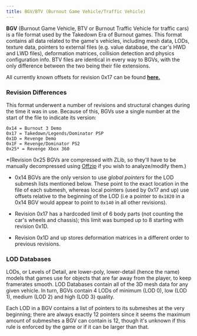 ```yaml
---
title: BGV/BTV (Burnout Game Vehicle/Traffic Vehicle)
---
```


**BGV** (Burnout Game Vehicle, BTV or Burnout Traffic Vehicle for traffic cars) is a file format used by the Takedown Era of Burnout games. This format contains all data related to the game's vehicles, including mesh data, LODs, texture data, pointers to external files (e.g. value database, the car's HWD and LWD files), deformation matrices, collision detection and physics configuration info. BTV files are identical in every way to BGVs, with the only difference between the two being their file extensions.

All currently known offsets for revision 0x17 can be found [**here.**](https://docs.google.com/spreadsheets/d/1t0ZpOjCC9_2RJfcgQ8NLD8oJZfoZmpxxHEnNF5AN2Wo/edit?usp=sharing)

### **Revision Differences**
This format underwent a number of revisions and structural changes during the time it was in use. Because of this, BGVs use a single number at the start of the file to indicate its version:

```
0x14 = Burnout 3 Demo
0x17 = Takedown/Legends/Dominator PSP
0x1D = Revenge Demo
0x1F = Revenge/Dominator PS2
0x25* = Revenge Xbox 360
```

*(Revision 0x25 BGVs are compressed with ZLib, so they'll have to be manually decompressed using [Offzip](https://zenhax.com/viewtopic.php?t=5) if you wish to analyze/modify them.)

* 0x14 BGVs are the only version to use *global pointers* for the LOD submesh lists mentioned below. These point to the exact location in the file of each submesh, whereas local pointers (used by 0x17 and up) use offsets relative to the beginning of the LOD (i.e a pointer to `0x1820` in a 0x14 BGV would appear to point to `0x140` in all other revisions).

* Revision 0x17 has a hardcoded limit of 6 body parts (not counting the car's wheels and chassis); this limit was bumped up to 8 starting with revision 0x1D.

* Revision 0x1D and up stores deformation matrices in a different order to previous revisions.

### **LOD Databases**
LODs, or Levels of Detail, are lower-poly, lower-detail (hence the name) models that games use for objects that are far away from the player, to keep framerates smooth. LOD Databases contain all of the 3D mesh data for any given vehicle. In turn, BGVs contain 4 LODs of minimum (LOD 0), low (LOD 1), medium (LOD 2) and high (LOD 3) quality.

Each LOD in a BGV contains a list of pointers to its submeshes at the very beginning; there are always exactly 12 pointers since it seems the maximum amount of submeshes a BGV can contain is 12, though it's unknown if this rule is enforced by the game or if it can be larger than that.